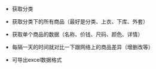 
* 获取分类

* 获取分类下的所有商品（最好是分类、上衣、下库、外套）

* 获取单个商品的数据（名称、价钱、尺码、颜色、详情）

* 每隔一天的时间就对比一下跟网络上的商品差异（增删改等）

* 可导出excel数据格式
